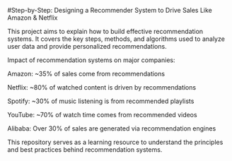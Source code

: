 #Step-by-Step: Designing a Recommender System to Drive Sales Like Amazon & Netflix

This project aims to explain how to build effective recommendation systems. It covers the key steps, methods, and algorithms used to analyze user data and provide personalized recommendations.

Impact of recommendation systems on major companies:

Amazon: ~35% of sales come from recommendations

Netflix: ~80% of watched content is driven by recommendations

Spotify: ~30% of music listening is from recommended playlists

YouTube: ~70% of watch time comes from recommended videos

Alibaba: Over 30% of sales are generated via recommendation engines

This repository serves as a learning resource to understand the principles and best practices behind recommendation systems.
